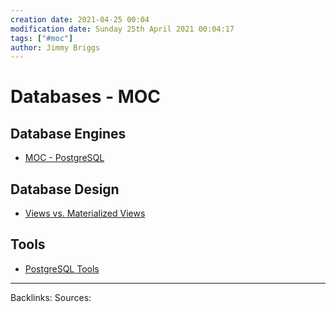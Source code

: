```yaml
---
creation date: 2021-04-25 00:04
modification date: Sunday 25th April 2021 00:04:17
tags: ["#moc"]
author: Jimmy Briggs
---
```


# Databases - MOC

## Database Engines
- [MOC - PostgreSQL](MOC%20-%20PostgreSQL.md)

## Database Design

- [Views vs. Materialized Views](../2-Slipbox/Views%20vs.%20Materialized%20Views.md)

## Tools

- [PostgreSQL Tools](../2-Slipbox/PostgreSQL%20Tools.md)

***
Backlinks:
Sources:


